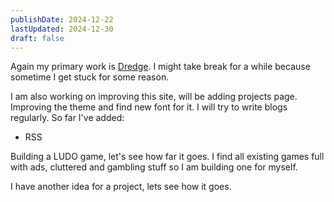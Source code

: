 ```yaml
---
publishDate: 2024-12-22
lastUpdated: 2024-12-30
draft: false
---
```


Again my primary work is [Dredge](/projects/dredge). I might take break for a while because sometime I get stuck for some reason. 

I am also working on improving this site, will be adding projects page. Improving the theme and find new font for it. I will try to write blogs regularly. 
So far I've added:
- RSS


Building a LUDO game, let's see how far it goes. I find all existing games full with ads, cluttered and gambling stuff so I am building one for myself. 

I have another idea for a project, lets see how it goes. 